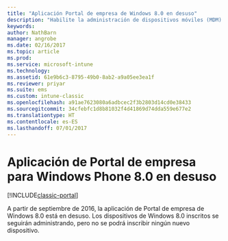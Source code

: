 ```yaml
---
title: "Aplicación Portal de empresa de Windows 8.0 en desuso"
description: "Habilite la administración de dispositivos móviles (MDM) para dispositivos Windows Phone 8.0 con Microsoft Intune."
keywords: 
author: NathBarn
manager: angrobe
ms.date: 02/16/2017
ms.topic: article
ms.prod: 
ms.service: microsoft-intune
ms.technology: 
ms.assetid: 61e9b6c3-8795-49b0-8ab2-a9a05ee3ea1f
ms.reviewer: priyar
ms.suite: ems
ms.custom: intune-classic
ms.openlocfilehash: a91ae7623080a6adbcec2f3b2803d14cd0e38433
ms.sourcegitcommit: 34cfebfc1d8b81032f4d41869d74dda559e677e2
ms.translationtype: HT
ms.contentlocale: es-ES
ms.lasthandoff: 07/01/2017
---
```

#  <a name="windows-phone-80-company-portal-app-deprecated"></a>Aplicación de Portal de empresa para Windows Phone 8.0 en desuso

[!INCLUDE[classic-portal](../includes/classic-portal.md)]

A partir de septiembre de 2016, la aplicación de Portal de empresa de Windows 8.0 está en desuso. Los dispositivos de Windows 8.0 inscritos se seguirán administrando, pero no se podrá inscribir ningún nuevo dispositivo.
